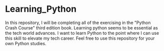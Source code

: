 # Learning_Python

In this repository, I will be completing all of the exercising in the "Python Crash Course" third edition book. Learning python seems to be essential as the tech world advances. I want to learn Python to the point where I can use this skill to elevate my tech career. Feel free to use this repository for your own Python studies.
